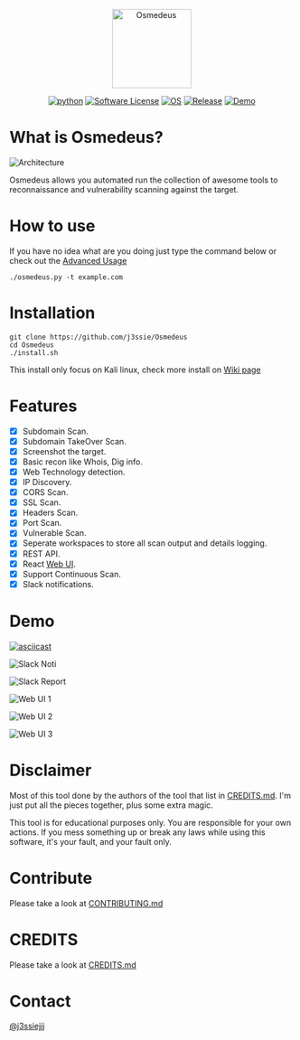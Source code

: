 <p align="center">
  <img alt="Osmedeus" src="https://image.flaticon.com/icons/svg/108/108669.svg" height="140" />
  <p align="center">
    <a href="https://github.com/j3ssie/Osmedeus"><img alt="python" src="https://img.shields.io/badge/python-3.6%2B-blue.svg"></a>
    <a href=""><img alt="Software License" src="https://img.shields.io/badge/license-MIT-brightgreen.svg?style=flat-square"></a>
    <a href=""><img alt="OS" src="https://img.shields.io/badge/OS-Linux,%20macOS-green.svg"></a>
    <a href="https://github.com/j3ssie/Osmedeus"><img alt="Release" src="https://img.shields.io/badge/version-1.2-red.svg"></a>
    <a href="https://youtu.be/8L5BAyyrNc0"><img alt="Demo" src="https://img.shields.io/badge/demo-youtube-blue.svg"></a>
  </p>
</p>


# What is Osmedeus?

![Architecture](https://raw.githubusercontent.com/j3ssie/Osmedeus/master/imgs/Osmedeus-architecture.png)

Osmedeus allows you automated run the collection of awesome tools to reconnaissance and vulnerability scanning against the target.

# How to use
If you have no idea what are you doing just type the command below or check out the [Advanced Usage](https://github.com/j3ssie/Osmedeus/wiki/Advanced-Usage)
```
./osmedeus.py -t example.com
```

# Installation
```
git clone https://github.com/j3ssie/Osmedeus
cd Osmedeus
./install.sh
```
This install only focus on Kali linux, check more install on [Wiki page](https://github.com/j3ssie/Osmedeus/wiki)


# Features
- [x] Subdomain Scan.
- [x] Subdomain TakeOver Scan.
- [x] Screenshot the target.
- [x] Basic recon like Whois, Dig info.
- [x] Web Technology detection.
- [x] IP Discovery.
- [x] CORS Scan.
- [x] SSL Scan.
- [x] Headers Scan.
- [x] Port Scan.
- [x] Vulnerable Scan.
- [x] Seperate workspaces to store all scan output and details logging.
- [x] REST API.
- [x] React [Web UI](https://github.com/j3ssie/Osmedeus/wiki/Web-UI).
- [x] Support Continuous Scan.
- [x] Slack notifications.

# Demo
[![asciicast](https://asciinema.org/a/230164.svg)](https://asciinema.org/a/230164)

![Slack Noti](https://raw.githubusercontent.com/j3ssie/Osmedeus/master/imgs/slack_noti.png)

![Slack Report](https://raw.githubusercontent.com/j3ssie/Osmedeus/master/imgs/slack_report.png)

![Web UI 1](https://raw.githubusercontent.com/j3ssie/Osmedeus/master/imgs/osmedeus-1.png)

![Web UI 2](https://raw.githubusercontent.com/j3ssie/Osmedeus/master/imgs/osmedeus-2.png)

![Web UI 3](https://raw.githubusercontent.com/j3ssie/Osmedeus/master/imgs/osmedeus-3.png)


# Disclaimer
Most of this tool done by the authors of the tool that list in [CREDITS.md](https://github.com/j3ssie/Osmedeus/blob/master/CREDITS.md).
I'm just put all the pieces together, plus some extra magic.

This tool is for educational purposes only. You are responsible for your own actions. If you mess something up or break any laws while using this software, it's your fault, and your fault only.

# Contribute
Please take a look at [CONTRIBUTING.md](https://github.com/j3ssie/Osmedeus/blob/master/CONTRIBUTING.md)

# CREDITS
Please take a look at [CREDITS.md](https://github.com/j3ssie/Osmedeus/blob/master/CREDITS.md)

# Contact
[@j3ssiejjj](https://twitter.com/j3ssiejjj)
